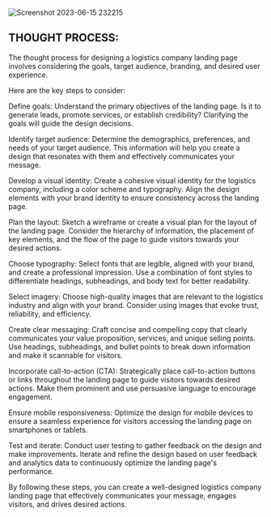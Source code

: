 ![Screenshot 2023-06-15 232215](https://github.com/khaymanii/Swiftcargo/assets/116851212/66069088-705c-484e-b14f-985b2cde99c3) 

## THOUGHT PROCESS:


The thought process for designing a logistics company landing page involves considering the goals, target audience, branding, and desired user experience.

Here are the key steps to consider:

Define goals: Understand the primary objectives of the landing page. Is it to generate leads, promote services, or establish credibility? Clarifying the goals will guide the design decisions.

Identify target audience: Determine the demographics, preferences, and needs of your target audience. This information will help you create a design that resonates with them and effectively communicates your message.

Develop a visual identity: Create a cohesive visual identity for the logistics company, including a color scheme and typography. Align the design elements with your brand identity to ensure consistency across the landing page.

Plan the layout: Sketch a wireframe or create a visual plan for the layout of the landing page. Consider the hierarchy of information, the placement of key elements, and the flow of the page to guide visitors towards your desired actions.

Choose typography: Select fonts that are legible, aligned with your brand, and create a professional impression. Use a combination of font styles to differentiate headings, subheadings, and body text for better readability.

Select imagery: Choose high-quality images that are relevant to the logistics industry and align with your brand. Consider using images that evoke trust, reliability, and efficiency.

Create clear messaging: Craft concise and compelling copy that clearly communicates your value proposition, services, and unique selling points. Use headings, subheadings, and bullet points to break down information and make it scannable for visitors.

Incorporate call-to-action (CTA): Strategically place call-to-action buttons or links throughout the landing page to guide visitors towards desired actions. Make them prominent and use persuasive language to encourage engagement.

Ensure mobile responsiveness: Optimize the design for mobile devices to ensure a seamless experience for visitors accessing the landing page on smartphones or tablets.

Test and iterate: Conduct user testing to gather feedback on the design and make improvements. Iterate and refine the design based on user feedback and analytics data to continuously optimize the landing page's performance.

By following these steps, you can create a well-designed logistics company landing page that effectively communicates your message, engages visitors, and drives desired actions.
